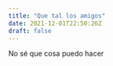 ```yaml
---
title: "Que tal los amigos"
date: 2021-12-01T22:50:26Z
draft: false
---
```


No sé que cosa puedo hacer

